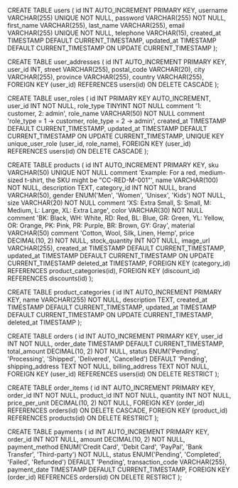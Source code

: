 <!-- The users table contains core information about registered users, including their account credentials and personal details. -->
CREATE TABLE users (
    id INT AUTO_INCREMENT PRIMARY KEY,
    username VARCHAR(255) UNIQUE NOT NULL,
    password VARCHAR(255) NOT NULL,
    first_name VARCHAR(255),
    last_name VARCHAR(255),
    email VARCHAR(255) UNIQUE NOT NULL,
    telephone VARCHAR(15),
    created_at TIMESTAMP DEFAULT CURRENT_TIMESTAMP,
    updated_at TIMESTAMP DEFAULT CURRENT_TIMESTAMP ON UPDATE CURRENT_TIMESTAMP
);

<!-- The user_addresses table stores multiple shipping and billing addresses associated with each user account. -->
CREATE TABLE user_addresses (
    id INT AUTO_INCREMENT PRIMARY KEY,
    user_id INT,
    street VARCHAR(255),
    postal_code VARCHAR(20),
    city VARCHAR(255),
    province VARCHAR(255),
    country VARCHAR(255),
    FOREIGN KEY (user_id) REFERENCES users(id) ON DELETE CASCADE
);

<!-- The user_roles table defines different levels of access and permissions for users within the system. -->
CREATE TABLE user_roles (
    id INT PRIMARY KEY AUTO_INCREMENT,
    user_id INT NOT NULL,
    role_type TINYINT NOT NULL comment '1: customer, 2: admin',
    role_name VARCHAR(50) NOT NULL comment 'role_type = 1 -> customer, role_type = 2 -> admin',
    created_at TIMESTAMP DEFAULT CURRENT_TIMESTAMP,
    updated_at TIMESTAMP DEFAULT CURRENT_TIMESTAMP ON UPDATE CURRENT_TIMESTAMP,
    UNIQUE KEY unique_user_role (user_id, role_name),
    FOREIGN KEY (user_id) REFERENCES users(id) ON DELETE CASCADE
);

<!-- The products table stores detailed information about individual clothing items, including their attributes and inventory status. -->
CREATE TABLE products (
    id INT AUTO_INCREMENT PRIMARY KEY,
    sku VARCHAR(50) UNIQUE NOT NULL comment 'Example: For a red, medium-sized t-shirt, the SKU might be "CC-RED-M-001"',
    name VARCHAR(100) NOT NULL,
    description TEXT,
    category_id INT NOT NULL,
    brand VARCHAR(50),
    gender ENUM('Men', 'Women', 'Unisex', 'Kids') NOT NULL,
    size VARCHAR(20) NOT NULL comment 'XS: Extra Small, S: Small, M: Medium, L: Large, XL: Extra Large',
    color VARCHAR(30) NOT NULL comment 'BK: Black, WH: White, RD: Red, BL: Blue, GR: Green, YL: Yellow, OR: Orange, PK: Pink, PR: Purple, BR: Brown, GY: Gray',
    material VARCHAR(50) comment 'Cotton, Wool, Silk, Linen, Hemp',
    price DECIMAL(10, 2) NOT NULL,
    stock_quantity INT NOT NULL,
    image_url VARCHAR(255),
    created_at TIMESTAMP DEFAULT CURRENT_TIMESTAMP,
    updated_at TIMESTAMP DEFAULT CURRENT_TIMESTAMP ON UPDATE CURRENT_TIMESTAMP
    deleted_at TIMESTAMP,
    FOREIGN KEY (category_id) REFERENCES product_categories(id),
    FOREIGN KEY (discount_id) REFERENCES discounts(id)
);

<!-- The product_categories table organizes products into a hierarchical structure of categories and subcategories. -->
CREATE TABLE product_categories (
    id INT AUTO_INCREMENT PRIMARY KEY,
    name VARCHAR(255) NOT NULL,
    description TEXT,
    created_at TIMESTAMP DEFAULT CURRENT_TIMESTAMP,
    updated_at TIMESTAMP DEFAULT CURRENT_TIMESTAMP ON UPDATE CURRENT_TIMESTAMP,
    deleted_at TIMESTAMP
);

<!-- The orders table stores overall order information. -->
CREATE TABLE orders (
    id INT AUTO_INCREMENT PRIMARY KEY,
    user_id INT NOT NULL,
    order_date TIMESTAMP DEFAULT CURRENT_TIMESTAMP,
    total_amount DECIMAL(10, 2) NOT NULL,
    status ENUM('Pending', 'Processing', 'Shipped', 'Delivered', 'Cancelled') DEFAULT 'Pending',
    shipping_address TEXT NOT NULL,
    billing_address TEXT NOT NULL,
    FOREIGN KEY (user_id) REFERENCES users(id) ON DELETE RESTRICT
);

<!-- The order_items table links orders to specific products and quantities. -->
CREATE TABLE order_items (
    id INT AUTO_INCREMENT PRIMARY KEY,
    order_id INT NOT NULL,
    product_id INT NOT NULL,
    quantity INT NOT NULL,
    price_per_unit DECIMAL(10, 2) NOT NULL,
    FOREIGN KEY (order_id) REFERENCES orders(id) ON DELETE CASCADE,
    FOREIGN KEY (product_id) REFERENCES products(id) ON DELETE RESTRICT
);

<!-- The payments table tracks payments associated with each order. -->
CREATE TABLE payments (
    id INT AUTO_INCREMENT PRIMARY KEY,
    order_id INT NOT NULL,
    amount DECIMAL(10, 2) NOT NULL,
    payment_method ENUM('Credit Card', 'Debit Card', 'PayPal', 'Bank Transfer', 'Third-party') NOT NULL,
    status ENUM('Pending', 'Completed', 'Failed', 'Refunded') DEFAULT 'Pending',
    transaction_code VARCHAR(255),
    payment_date TIMESTAMP DEFAULT CURRENT_TIMESTAMP,
    FOREIGN KEY (order_id) REFERENCES orders(id) ON DELETE RESTRICT
);
